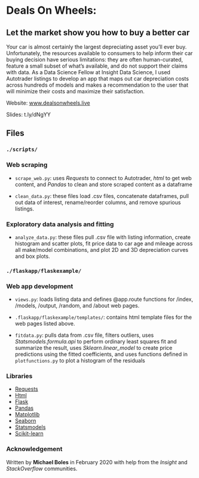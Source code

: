 # Deals On Wheels: 
## Let the market show you how to buy a better car
Your car is almost certainly the largest depreciating asset you’ll ever buy. Unfortunately, the resources available to consumers to help inform their car buying decision have serious limitations: they are often human-curated, feature a small subset of what’s available, and do not support their claims with data. As a Data Science Fellow at Insight Data Science, I used Autotrader listings to develop an app that maps out car depreciation costs across hundreds of models and makes a recommendation to the user that will minimize their costs and maximize their satisfaction. 

Website: www.dealsonwheels.live

Slides: t.ly/dNgYY 


## Files

### `./scripts/`

### Web scraping
* `scrape_web.py`: uses *Requests* to connect to Autotrader, *html* to get web content, and *Pandas* to clean and store scraped content as a dataframe

* `clean_data.py`: these files load .csv files, concatenate dataframes, pull out data of interest, rename/reorder columns, and remove spurious listings. 

### Exploratory data analysis and fitting
* `analyze_data.py`: these files pull .csv file with listing information, create histogram and scatter plots, fit price data to car age and mileage across all make/model combinations, and plot 2D and 3D depreciation curves and box plots.

### `./flaskapp/flaskexample/`

### Web app development

* `views.py`: loads listing data and defines @app.route functions for /index, /models, /output, /random, and /about web pages.

* `.flaskapp/flaskexample/templates/`: contains html template files for the web pages listed above.

* `fitdata.py`: pulls data from .csv file, filters outliers, uses *Statsmodels.formula.api* to perform ordinary least squares fit and summarize the result, uses *Sklearn.linear_model* to create price predictions using the fitted coefficients, and uses functions defined in `plotfunctions.py` to plot a histogram of the residuals

### Libraries
* [Requests](https://2.python-requests.org/en/master/)
* [Html](https://pypi.org/project/html/)
* [Flask](https://flask.palletsprojects.com/en/1.1.x/)
* [Pandas](https://pandas.pydata.org/)
* [Matplotlib](https://matplotlib.org/)
* [Seaborn](https://seaborn.pydata.org/)
* [Statsmodels](https://www.statsmodels.org/stable/index.html)
* [Scikit-learn](https://scikit-learn.org/stable/)

### Acknowledgement
Written by **Michael Boles** in February 2020 with help from the *Insight* and *StackOverflow* communities.
